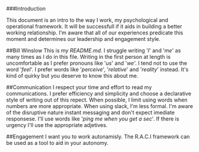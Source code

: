 ###Introduction

This document is an intro to the way I work, my psychological and operational framework. It will be successfull if it aids in building a better working relationship. I'm aware that all of our experiences predicate this moment and determines our leadership and engagement style.

##Bill Winslow
This is my **README.md*.* I struggle writing '*I*' and '*me*' as many times as I do in this file. Writing in the first person at length is uncomfortable as I prefer pronouns like '*us*' and '*we*'. I tend not to use the word '*feel*'. I prefer words like '*perceive*', '*relative*' and '*reality*' instead. It's kind of quirky but you deserve to know this about me.

##Communication
I respect your time and effort to read my communications. I prefer efficiency and simplicity and choose a declarative style of writing out of this repect. When possible, I limit using words when numbers are more appropriate. When using slack, I'm less formal. I'm aware of the disruptive nature instant messaging and don't expect imediate responsese. I'll use words like '*ping me when you get a sec*'. If there is urgency I'll use the appropriate adjetives.  

##Engagement
I want you to work autonamisly. The R.A.C.I framework can be used as a tool to aid in your autonomy. 








